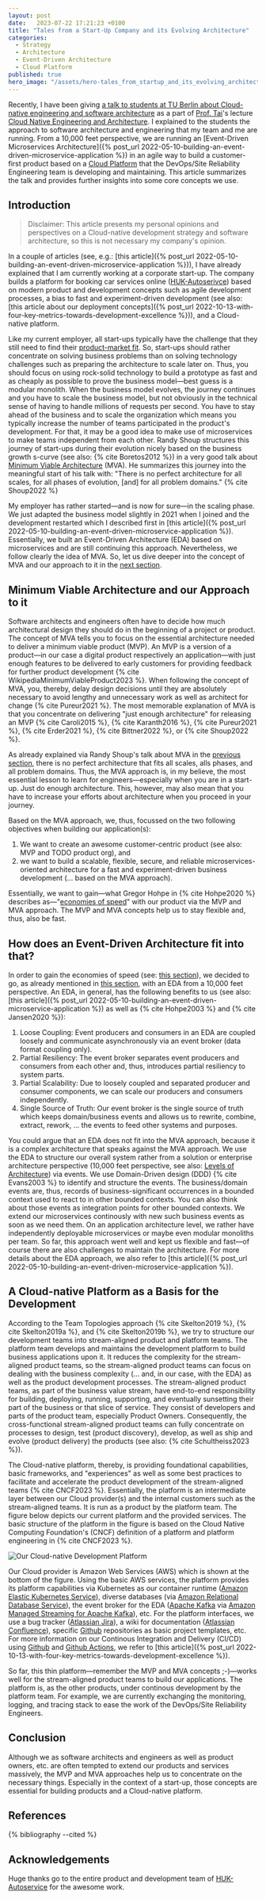 ```yaml
---
layout: post
date:   2023-07-22 17:21:23 +0100
title: "Tales from a Start-Up Company and its Evolving Architecture"
categories:
  - Strategy
  - Architecture
  - Event-Driven Architecture
  - Cloud Platform
published: true
hero_image: "/assets/hero-tales_from_startup_and_its_evolving_architecture.svg"
---
```

Recently, I have been giving [a talk to students at TU Berlin about Cloud-native engineering and software architecture](https://www.linkedin.com/posts/steffen-mueller-139b8b191_tuberlin-activity-7080612706663182336-aCQo) as a part of [Prof. Tai](https://www.tu.berlin/ise/ueber-uns/prof-dr-ing-stefan-tai)'s lecture [Cloud Native Engineering and Architecture](https://www.tu.berlin/ise/studium-lehre).
I explained to the students the approach to software architecture and engineering that my team and me are running.
From a 10,000 feet perspective, we are running an [Event-Driven Microservices Architecture]({% post_url 2022-05-10-building-an-event-driven-microservice-application %}) in an agile way to build a customer-first product based on a [Cloud Platform](https://tag-app-delivery.cncf.io/whitepapers/platforms/) that the DevOps/Site Reliability Engineering team is developing and maintaining.
This article summarizes the talk and provides further insights into some core concepts we use.

## Introduction

> Disclaimer: This article presents my personal opinions and perspectives on a Cloud-native development strategy and software architecture, so this is not necessary my company's opinion.

In a couple of articles (see, e.g.: [this article]({% post_url 2022-05-10-building-an-event-driven-microservice-application %})), I have already explained that I am currently working at a corporate start-up.
The company builds a platform for booking car services online ([HUK-Autoserivce](https://www.huk-autoservice.de)) based on modern product and development concepts such as agile development processes, a bias to fast and experiment-driven development (see also: [this article about our deployment concepts]({% post_url 2022-10-13-with-four-key-metrics-towards-development-excellence %})), and a Cloud-native platform.

Like my current employer, all start-ups typically have the challenge that they still need to find their [product-market fit](https://en.wikipedia.org/wiki/Product/market_fit).
So, start-ups should rather concentrate on solving business problems than on solving technology challenges such as preparing the architecture to scale later on.
Thus, you should focus on using rock-solid technology to build a prototype as fast and as cheaply as possible to prove the business model—best guess is a modular monolith.
When the business model evolves, the journey continues and you have to scale the business model, but not obviously in the technical sense of having to handle millions of requests per second.
You have to stay ahead of the business and to scale the organization which means you typically increase the number of teams participated in the product's development.
For that, it may be a good idea to make use of microservices to make teams independent from each other.
Randy Shoup structures this journey of start-ups during their evolution nicely based on the business growth s-curve (see also: {% cite Boretos2012 %}) in a very good talk about [Minimum Viable Architecture](https://www.youtube.com/watch?v=9Q7GANXn02k) (MVA).
He summarizes this journey into the meaningful start of his talk with: "There is no perfect architecture for all scales, for all phases of evolution, [and] for all problem domains." {% cite Shoup2022 %}

My employer has rather started—and is now for sure—in the scaling phase.
We just adapted the business model slightly in 2021 when I joined and the development restarted which I described first in [this article]({% post_url 2022-05-10-building-an-event-driven-microservice-application %}).
Essentially, we built an Event-Driven Architecture (EDA) based on microservices and are still continuing this approach.
Nevertheless, we follow clearly the idea of MVA.
So, let us dive deeper into the concept of MVA and our approach to it in the [next section](#minimum-viable-architecture-and-our-approach-to-it).

## Minimum Viable Architecture and our Approach to it

Software architects and engineers often have to decide how much architectural design they should do in the beginning of a project or product.
The concept of MVA tells you to focus on the essential architecture needed to deliver a minimum viable product (MVP).
An MVP is a version of a product—in our case a digital product respectively an application—with just enough features to be delivered to early customers for providing feedback for further product development {% cite WikipediaMinimumViableProduct2023 %}.
When following the concept of MVA, you, thereby, delay design decisions until they are absolutely necessary to avoid lengthy and unnecessary work as well as architect for change {% cite Pureur2021 %}.
The most memorable explanation of MVA is that you concentrate on delivering "just enough architecture" for releasing an MVP {% cite Caroli2015 %}, {% cite Karanth2016 %}, {% cite Pureur2021 %}, {% cite Erder2021 %}, {% cite Bittner2022 %}, or {% cite Shoup2022 %}.

As already explained via Randy Shoup's talk about MVA in the [previous section](#introduction), there is no perfect architecture that fits all scales, alls phases, and all problem domains.
Thus, the MVA approach is, in my believe, the most essential lesson to learn for engineers—especially when you are in a start-up.
Just do enough architecture.
This, however, may also mean that you have to increase your efforts about architecture when you proceed in your journey.

Based on the MVA approach, we, thus, focussed on the two following objectives when building our application(s):

 1. We want to create an awesome customer-centric product (see also: MVP and TODO product org), and
 1. we want to build a scalable, flexible, secure, and reliable microservices-oriented architecture for a fast and experiment-driven business development (... based on the MVA approach).

Essentially, we want to gain—what Gregor Hohpe in {% cite Hohpe2020 %} describes as—"[economies of speed](https://www.oreilly.com/library/view/the-software-architect/9781492077534/ch35.html)" with our product via the MVP and MVA approach.
The MVP and MVA concepts help us to stay flexible and, thus, also be fast.

## How does an Event-Driven Architecture fit into that?

In order to gain the economies of speed (see: [this section](#minimum-viable-architecture-and-our-approach-to-it)), we decided to go, as already mentioned in [this section](#introduction), with an EDA from a 10,000 feet perspective.
An EDA, in general, has the following benefits to us (see also: [this article]({% post_url 2022-05-10-building-an-event-driven-microservice-application %}) as well as {% cite Hohpe2003 %} and {% cite Jansen2020 %}):

 1. Loose Coupling: Event producers and consumers in an EDA are coupled loosely and communicate asynchronously via an event broker (data format coupling only).
 1. Partial Resiliency: The event broker separates event producers and consumers from each other and, thus, introduces partial resiliency to system parts.
 1. Partial Scalability: Due to loosely coupled and separated producer and consumer components, we can scale our producers and consumers independently.
 1. Single Source of Truth: Our event broker is the single source of truth which keeps domain/business events and allows us to rewrite, combine, extract, rework, ... the events to feed other systems and purposes.

You could argue that an EDA does not fit into the MVA approach, because it is a complex architecture that speaks against the MVA approach.
We use the EDA to structure our overall system rather from a solution or enterprise architecture perspective (10,000 feet perspective, see also: [Levels of Architecture](https://github.com/justinamiller/SoftwareArchitect#levels-of-architecture)) via events.
We use Domain-Driven design (DDD) {% cite Evans2003 %} to identify and structure the events.
The business/domain events are, thus, records of business-significant occurrences in a bounded context used to react to in other bounded contexts.
You can also think about those events as integration points for other bounded contexts.
We extend our microservices continously with new such business events as soon as we need them.
On an application architecture level, we rather have independently deployable microservices or maybe even modular monoliths per team.
So far, this approach went well and kept us flexible and fast—of course there are also challenges to maintain the architecture.
For more details about the EDA approach, we also refer to [this article]({% post_url 2022-05-10-building-an-event-driven-microservice-application %}).

## A Cloud-native Platform as a Basis for the Development

According to the Team Topologies approach {% cite Skelton2019 %}, {% cite Skelton2019a %}, and {% cite Skelton2019b %}, we try to structure our development teams into stream-aligned product and platform teams.
The platform team develops and maintains the development platform to build business applications upon it.
It reduces the complexity for the stream-aligned product teams, so the stream-aligned product teams can focus on dealing with the business complexity (... and, in our case, with the EDA) as well as the product development processes.
The stream-aligned product teams, as part of the business value stream, have end-to-end responsibility for building, deploying, running, supporting, and eventually sunsetting their part of the business or that slice of service.
They consist of developers and parts of the product team, especially Product Owners.
Consequently, the cross-functional stream-aligned product teams can fully concentrate on processes to design, test (product discovery), develop, as well as ship and evolve (product delivery) the products (see also: {% cite Schultheiss2023 %}).

The Cloud-native platform, thereby, is providing foundational capabilities, basic frameworks, and "experiences" as well as some best practices to facilitate and accelerate the product development of the stream-aligned teams {% cite CNCF2023 %}.
Essentially, the platform is an intermediate layer between our Cloud provider(s) and the internal customers such as the stream-aligned teams.
It is run as a product by the platform team.
The figure below depicts our current platform and the provided services.
The basic structure of the platform in the figure is based on the Cloud Native Computing Foundation's (CNCF) definition of a platform and platform engineering in {% cite CNCF2023 %}.

![Our Cloud-native Development Platform](/assets/our-development-platform.png)

Our Cloud provider is Amazon Web Services (AWS) which is shown at the bottom of the figure.
Using the basic AWS services, the platform provides its platform capabilities via Kubernetes as our container runtime ([Amazon Elastic Kubernetes Service](https://aws.amazon.com/eks/)), diverse databases (via [Amazon Relational Database Service](https://aws.amazon.com/rds/)), the event broker for the EDA ([Apache Kafka](https://kafka.apache.org) via [Amazon Managed Streaming for Apache Kafka](https://aws.amazon.com/msk/)), etc.
For the platform interfaces, we use a bug tracker ([Atlassian Jira](https://www.atlassian.com/software/jira)), a wiki for documentation ([Atlassian Confluence](https://www.atlassian.com/software/confluence)), specific [Github](https://www.github.com) repositories as basic project templates, etc.
For more information on our Continous Integration and Delivery (CI/CD) using [Github](https://www.github.com) and [Github Actions](https://github.com/features/actions), we refer to [this article]({% post_url 2022-10-13-with-four-key-metrics-towards-development-excellence %}).

So far, this thin platform—remember the MVP and MVA concepts ;-)—works well for the stream-aligned product teams to build our applications.
The platform is, as the other products, under continous development by the platform team.
For example, we are currently exchanging the monitoring, logging, and tracing stack to ease the work of the DevOps/Site Reliability Engineers.

## Conclusion

Although we as software architects and engineers as well as product owners, etc. are often tempted to extend our products and services massively, the MVP and MVA approaches help us to concentrate on the necessary things.
Especially in the context of a start-up, those concepts are essential for building products and a Cloud-native platform.

## References

{% bibliography --cited %}

## Acknowledgements

Huge thanks go to the entire product and development team of [HUK-Autoservice](https://www.huk-autoservice.de) for the awesome work.